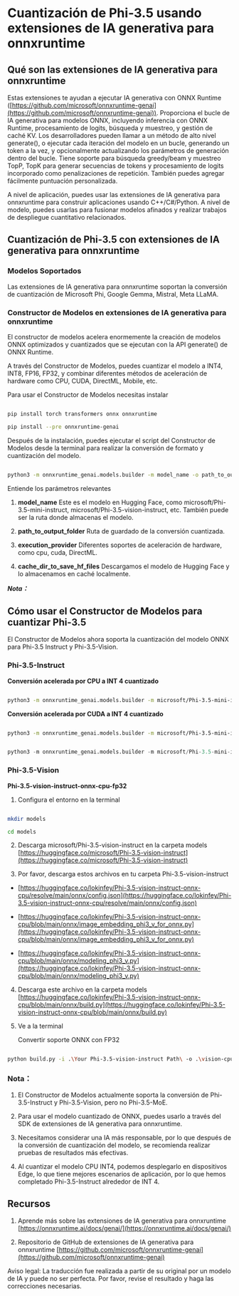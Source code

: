 # **Cuantización de Phi-3.5 usando extensiones de IA generativa para onnxruntime**

## **Qué son las extensiones de IA generativa para onnxruntime**

Estas extensiones te ayudan a ejecutar IA generativa con ONNX Runtime ([https://github.com/microsoft/onnxruntime-genai](https://github.com/microsoft/onnxruntime-genai)). Proporciona el bucle de IA generativa para modelos ONNX, incluyendo inferencia con ONNX Runtime, procesamiento de logits, búsqueda y muestreo, y gestión de caché KV. Los desarrolladores pueden llamar a un método de alto nivel generate(), o ejecutar cada iteración del modelo en un bucle, generando un token a la vez, y opcionalmente actualizando los parámetros de generación dentro del bucle. Tiene soporte para búsqueda greedy/beam y muestreo TopP, TopK para generar secuencias de tokens y procesamiento de logits incorporado como penalizaciones de repetición. También puedes agregar fácilmente puntuación personalizada.

A nivel de aplicación, puedes usar las extensiones de IA generativa para onnxruntime para construir aplicaciones usando C++/C#/Python. A nivel de modelo, puedes usarlas para fusionar modelos afinados y realizar trabajos de despliegue cuantitativo relacionados.

## **Cuantización de Phi-3.5 con extensiones de IA generativa para onnxruntime**

### **Modelos Soportados**

Las extensiones de IA generativa para onnxruntime soportan la conversión de cuantización de Microsoft Phi, Google Gemma, Mistral, Meta LLaMA.

### **Constructor de Modelos en extensiones de IA generativa para onnxruntime**

El constructor de modelos acelera enormemente la creación de modelos ONNX optimizados y cuantizados que se ejecutan con la API generate() de ONNX Runtime.

A través del Constructor de Modelos, puedes cuantizar el modelo a INT4, INT8, FP16, FP32, y combinar diferentes métodos de aceleración de hardware como CPU, CUDA, DirectML, Mobile, etc.

Para usar el Constructor de Modelos necesitas instalar

```bash

pip install torch transformers onnx onnxruntime

pip install --pre onnxruntime-genai

```

Después de la instalación, puedes ejecutar el script del Constructor de Modelos desde la terminal para realizar la conversión de formato y cuantización del modelo.

```bash

python3 -m onnxruntime_genai.models.builder -m model_name -o path_to_output_folder -p precision -e execution_provider -c cache_dir_to_save_hf_files

```

Entiende los parámetros relevantes

1. **model_name** Este es el modelo en Hugging Face, como microsoft/Phi-3.5-mini-instruct, microsoft/Phi-3.5-vision-instruct, etc. También puede ser la ruta donde almacenas el modelo.

2. **path_to_output_folder** Ruta de guardado de la conversión cuantizada.

3. **execution_provider** Diferentes soportes de aceleración de hardware, como cpu, cuda, DirectML.

4. **cache_dir_to_save_hf_files** Descargamos el modelo de Hugging Face y lo almacenamos en caché localmente.

***Nota：***

## **Cómo usar el Constructor de Modelos para cuantizar Phi-3.5**

El Constructor de Modelos ahora soporta la cuantización del modelo ONNX para Phi-3.5 Instruct y Phi-3.5-Vision.

### **Phi-3.5-Instruct**

**Conversión acelerada por CPU a INT 4 cuantizado**

```bash

python3 -m onnxruntime_genai.models.builder -m microsoft/Phi-3.5-mini-instruct  -o ./onnx-cpu -p int4 -e cpu -c ./Phi-3.5-mini-instruct

```

**Conversión acelerada por CUDA a INT 4 cuantizado**

```bash

python3 -m onnxruntime_genai.models.builder -m microsoft/Phi-3.5-mini-instruct  -o ./onnx-cpu -p int4 -e cuda -c ./Phi-3.5-mini-instruct

```

```python

python3 -m onnxruntime_genai.models.builder -m microsoft/Phi-3.5-mini-instruct  -o ./onnx-cpu -p int4 -e cuda -c ./Phi-3.5-mini-instruct

```

### **Phi-3.5-Vision**

**Phi-3.5-vision-instruct-onnx-cpu-fp32**

1. Configura el entorno en la terminal

```bash

mkdir models

cd models 

```

2. Descarga microsoft/Phi-3.5-vision-instruct en la carpeta models
[https://huggingface.co/microsoft/Phi-3.5-vision-instruct](https://huggingface.co/microsoft/Phi-3.5-vision-instruct)

3. Por favor, descarga estos archivos en tu carpeta Phi-3.5-vision-instruct

- [https://huggingface.co/lokinfey/Phi-3.5-vision-instruct-onnx-cpu/resolve/main/onnx/config.json](https://huggingface.co/lokinfey/Phi-3.5-vision-instruct-onnx-cpu/resolve/main/onnx/config.json)

- [https://huggingface.co/lokinfey/Phi-3.5-vision-instruct-onnx-cpu/blob/main/onnx/image_embedding_phi3_v_for_onnx.py](https://huggingface.co/lokinfey/Phi-3.5-vision-instruct-onnx-cpu/blob/main/onnx/image_embedding_phi3_v_for_onnx.py)

- [https://huggingface.co/lokinfey/Phi-3.5-vision-instruct-onnx-cpu/blob/main/onnx/modeling_phi3_v.py](https://huggingface.co/lokinfey/Phi-3.5-vision-instruct-onnx-cpu/blob/main/onnx/modeling_phi3_v.py)

4. Descarga este archivo en la carpeta models
[https://huggingface.co/lokinfey/Phi-3.5-vision-instruct-onnx-cpu/blob/main/onnx/build.py](https://huggingface.co/lokinfey/Phi-3.5-vision-instruct-onnx-cpu/blob/main/onnx/build.py)

5. Ve a la terminal

    Convertir soporte ONNX con FP32

```bash

python build.py -i .\Your Phi-3.5-vision-instruct Path\ -o .\vision-cpu-fp32 -p f32 -e cpu

```

### **Nota：**

1. El Constructor de Modelos actualmente soporta la conversión de Phi-3.5-Instruct y Phi-3.5-Vision, pero no Phi-3.5-MoE.

2. Para usar el modelo cuantizado de ONNX, puedes usarlo a través del SDK de extensiones de IA generativa para onnxruntime.

3. Necesitamos considerar una IA más responsable, por lo que después de la conversión de cuantización del modelo, se recomienda realizar pruebas de resultados más efectivas.

4. Al cuantizar el modelo CPU INT4, podemos desplegarlo en dispositivos Edge, lo que tiene mejores escenarios de aplicación, por lo que hemos completado Phi-3.5-Instruct alrededor de INT 4.

## **Recursos**

1. Aprende más sobre las extensiones de IA generativa para onnxruntime [https://onnxruntime.ai/docs/genai/](https://onnxruntime.ai/docs/genai/)

2. Repositorio de GitHub de extensiones de IA generativa para onnxruntime [https://github.com/microsoft/onnxruntime-genai](https://github.com/microsoft/onnxruntime-genai)

Aviso legal: La traducción fue realizada a partir de su original por un modelo de IA y puede no ser perfecta. 
Por favor, revise el resultado y haga las correcciones necesarias.